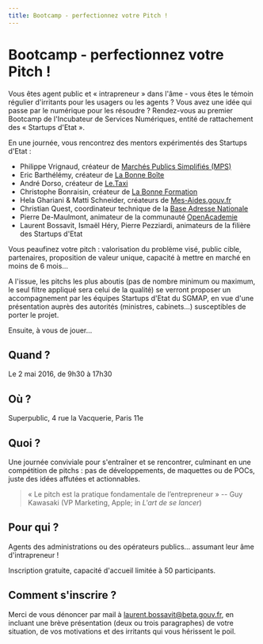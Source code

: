 ```yaml
---
title: Bootcamp - perfectionnez votre Pitch !
---
```


# Bootcamp - perfectionnez votre Pitch !

Vous êtes agent public et « intrapreneur » dans l'âme - vous êtes le témoin régulier d'irritants pour les usagers ou les agents ? Vous avez une idée qui passe par le numérique pour les résoudre ? Rendez-vous au premier Bootcamp de l'Incubateur de Services Numériques, entité de rattachement des « Startups d'Etat ».

En une journée, vous rencontrez des mentors expérimentés des Startups d'Etat :

  - Philippe Vrignaud, créateur de [Marchés Publics Simplifiés (MPS)](https://beta.gouv.fr/startup/mps.html)
  - Eric Barthélémy, créateur de [La Bonne Boîte](https://beta.gouv.fr/startup/labonneboite.html)
  - André Dorso, créateur de [Le.Taxi](https://beta.gouv.fr/startup/taxi.html)
  - Christophe Bonraisin, créateur de [La Bonne Formation](https://beta.gouv.fr/startup/labonneformation.html)
  - Hela Ghariani & Matti Schneider, créateurs de [Mes-Aides.gouv.fr](https://beta.gouv.fr/startup/mes-aides.html)
  - Christian Quest, coordinateur technique de la [Base Adresse Nationale](https://beta.gouv.fr/startup/ban.html)
  - Pierre De-Maulmont, animateur de la communauté [OpenAcademie](https://openacademie.beta.gouv.fr/)
  - Laurent Bossavit, Ismaël Héry, Pierre Pezziardi, animateurs de la filière des Startups d'Etat

Vous peaufinez votre pitch : valorisation du problème visé, public cible, partenaires, proposition de valeur unique, capacité à mettre en marché en moins de 6 mois…

A l'issue, les pitchs les plus aboutis (pas de nombre minimum ou maximum, le seul filtre appliqué sera celui de la qualité) se verront proposer un accompagnement par les équipes Startups d'Etat du SGMAP, en vue d'une présentation auprès des autorités (ministres, cabinets…) susceptibles de porter le projet.

Ensuite, à vous de jouer…

## Quand ?

Le 2 mai 2016, de 9h30 à 17h30

## Où ?

Superpublic, 4 rue la Vacquerie, Paris 11e

## Quoi ?

Une journée conviviale pour s'entraîner et se rencontrer, culminant en une compétition de pitchs : pas de développements, de maquettes ou de POCs, juste des idées affutées et actionnables.

> « Le pitch est la pratique fondamentale de l’entrepreneur » -- Guy Kawasaki (VP Marketing, Apple; in *L'art de se lancer*)

## Pour qui ?

Agents des administrations ou des opérateurs publics… assumant leur âme d'intrapreneur !

Inscription gratuite, capacité d'accueil limitée à 50 participants.

## Comment s'inscrire ?

Merci de vous dénoncer par mail à <laurent.bossavit@beta.gouv.fr>, en incluant une brève présentation (deux ou trois paragraphes) de votre situation, de vos motivations et des irritants qui vous hérissent le poil.
